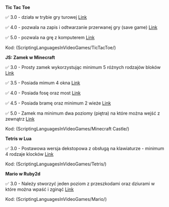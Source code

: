 **Tic Tac Toe** 

:white_check_mark: 3.0 - działa w trybie gry turowej [Link](https://github.com/KacperKornas/ScriptingLanguagesInVideoGames/commit/564e56b4c028a7d5ffa6a08c0146ef9b9ddaee47)

:white_check_mark: 4.0 - pozwala na zapis i odtwarzanie przerwanej gry (save game) [Link](https://github.com/KacperKornas/ScriptingLanguagesInVideoGames/commit/564e56b4c028a7d5ffa6a08c0146ef9b9ddaee47)

:white_check_mark: 5.0 - pozwala na grę z komputerem [Link](https://github.com/KacperKornas/ScriptingLanguagesInVideoGames/commit/564e56b4c028a7d5ffa6a08c0146ef9b9ddaee47)

Kod: (ScriptingLanguagesInVideoGames/TicTacToe/)



**JS: Zamek w Minecraft** 

:white_check_mark: 3.0 - Prosty zamek wykorzystując minimum 5 różnych rodzajów bloków [Link](https://github.com/KacperKornas/ScriptingLanguagesInVideoGames/commit/77533efc74dcb88588bdb304e08e5c07925997bf)

:white_check_mark: 3.5 - Posiada mimum 4 okna [Link](https://github.com/KacperKornas/ScriptingLanguagesInVideoGames/commit/5ee4fccd62b8a9dd3874768aab4acade506de06b)

:white_check_mark: 4.0 - Posiada fosę oraz most [Link](https://github.com/KacperKornas/ScriptingLanguagesInVideoGames/commit/4ca4a442b0498007c09f9ae1eded20f6feb08e6a)

:white_check_mark: 4.5 - Posiada bramę oraz minimum 2 wieże [Link](https://github.com/KacperKornas/ScriptingLanguagesInVideoGames/commit/cd2df19dc30b42deb05f9fc3762b71f5967a801f)

:white_check_mark: 5.0 - Zamek ma minimum dwa poziomy (piętra) na które można wejść z zewnątrz [Link](https://github.com/KacperKornas/ScriptingLanguagesInVideoGames/commit/87dd84a9bfe47f7e8963f545048bf50105233311)

Kod: (ScriptingLanguagesInVideoGames/Minecraft Castle/)



**Tetris w Lua** 

:white_check_mark: 3.0 - Postawowa wersja dekstopowa z obsługą na klawiaturze - minimum 4 rodzaje klocków [Link](https://github.com/KacperKornas/ScriptingLanguagesInVideoGames/commit/f344373fbbd6923bbe5f67169875dc5383daf2d9)

Kod: (ScriptingLanguagesInVideoGames/Tetris/)



**Mario w Ruby2d** 

:white_check_mark: 3.0 - Należy stworzyć jeden poziom z przeszkodami oraz dziurami w które można wpaść i zginąć [Link](https://github.com/KacperKornas/ScriptingLanguagesInVideoGames/commit/039c927794f0326af555c586d79d2f2ffefdb196)

Kod: (ScriptingLanguagesInVideoGames/Mario/)




